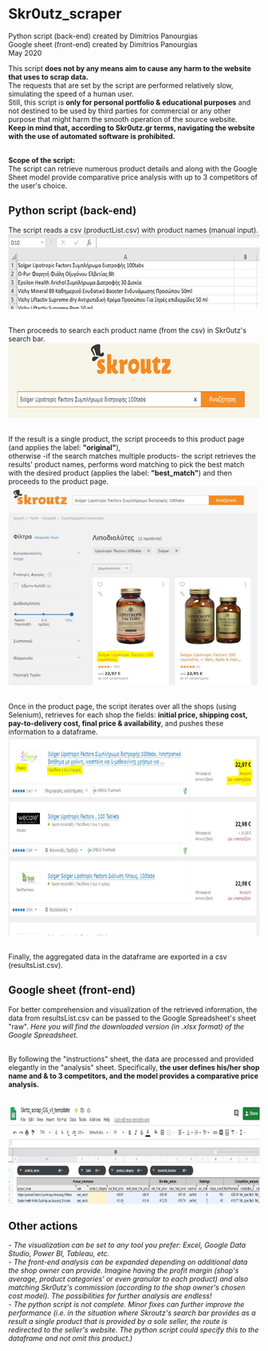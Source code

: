 # Skr0utz_scraper
Python script (back-end) created by Dimitrios Panourgias
<br/> Google sheet (front-end) created by Dimitrios Panourgias
<br/> May 2020

This script **does not by any means aim
to cause any harm to the website
that uses to scrap data.** <br/> The
requests that are set by the script are performed
relatively slow, simulating the speed of a human user.
<br/> Still, this script is **only for personal portfolio & educational purposes** and not destined to be used by third parties for commercial or any other purpose that might harm the smooth operation of the source website.
<br/> **Keep in mind that, according to Skr0utz.gr terms, navigating the website with the use of automated software is prohibited.**

<br/> **Scope of the script:**
<br/> The script can retrieve numerous product details and along with the Google Sheet model provide comparative price analysis with up to 3 competitors of the user's choice.

## Python script (back-end) 
The script reads a csv (productList.csv) with product names (manual input). 
<img src="https://github.com/dpan331/Skr0utz_scraper/blob/master/skrtz_img/productsList.JPG" height="150" width="600">

<br/> Then proceeds to search each product name (from the csv) in Skr0utz's search bar. 
<img src="https://github.com/dpan331/Skr0utz_scraper/blob/master/skrtz_img/productSearchBar.JPG" height="150" width="600">

<br/> If the result is a single product, the script proceeds to this product page (and applies the label: **"original"**),
<br/> otherwise -if the search matches multiple products- the script retrieves the results' product names, performs word matching to pick the best match with the desired product (applies the label: **"best_match"**) and then proceeds to the product page.
<img src="https://github.com/dpan331/Skr0utz_scraper/blob/master/skrtz_img/bestMatch.JPG" height="400" width="500">

<br/> Once in the product page, the script iterates over all the shops (using Selenium), retrieves for each shop the fields: **initial price, shipping cost, pay-to-delivery cost, final price & availability**, and pushes these information to a dataframe.
<img src="https://github.com/dpan331/Skr0utz_scraper/blob/master/skrtz_img/fetchData.JPG" height="400" width="600">

<br/> Finally, the aggregated data in the dataframe are exported in a csv (resultsList.csv).
<br/> 

## Google sheet (front-end)
For better comprehension and visualization of the retrieved information, the data from resultsList.csv can be passed to the Google Spreadsheet's sheet "raw". *Here you will find the downloaded version (in .xlsx format) of the Google Spreadsheet.*

<br/> By following the "instructions" sheet, the data are processed and provided elegantly in the "analysis" sheet. Specifically, **the user defines his/her shop name and & to 3 competitors, and the model provides a comparative price analysis.**

<br/> <img src="https://github.com/dpan331/Skr0utz_scraper/blob/master/skrtz_img/googleSheetSkroutz.JPG" height="200" width="6800">



## Other actions
*- The visualization can be set to any tool you prefer: Excel, Google Data Studio, Power BI, Tableau, etc.*
<br/> *- The front-end analysis can be expanded depending on additional data the shop owner can provide. Imagine having the profit margin (shop's average, product categories' or even granular to each product) and also matching Skr0utz's commission (according to the shop owner's chosen cost model). The possibilities for further analysis are endless!*
<br/> *- The python script is not complete. Minor fixes can further improve the performance (i.e. in the situation where Skroutz's search bar provides as a result a single product that is provided by a sole seller, the route is redirected to the seller's website. The python script could specify this to the dataframe and not omit this product.)*

